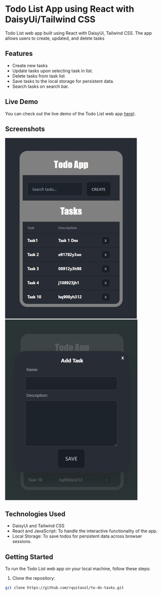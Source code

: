 # Todo List App using React with DaisyUi/Tailwind CSS

Todo List web app built using React with DaisyUi, Tailwind CSS.
The app allows users to create, updated, and delete tasks

## Features

- Create new tasks
- Update tasks upon selecting task in list.
- Delete tasks from task list
- Save tasks to the local storage for persistent data.
- Search tasks on search bar.

## Live Demo

You can check out the live demo of the Todo List web app [here]([https://abdellatif-laghjaj.github.io/todo-list/](https://rquitasol-to-do-task.netlify.app/))).

## Screenshots

![image](https://github.com/rquitasol/to-do-tasks/blob/main/src/assets/screenshots/TaskApp.JPG)
![image](https://github.com/rquitasol/to-do-tasks/blob/main/src/assets/screenshots/TaskCreate.JPG)

## Technologies Used

- DaisyUi and Tailwind CSS
- React and JavaScript: To handle the interactive functionality of the app.
- Local Storage: To save todos for persistent data across browser sessions.

## Getting Started

To run the Todo List web app on your local machine, follow these steps:

1. Clone the repository:

```bash
git clone https://github.com/rquitasol/to-do-tasks.git
```
